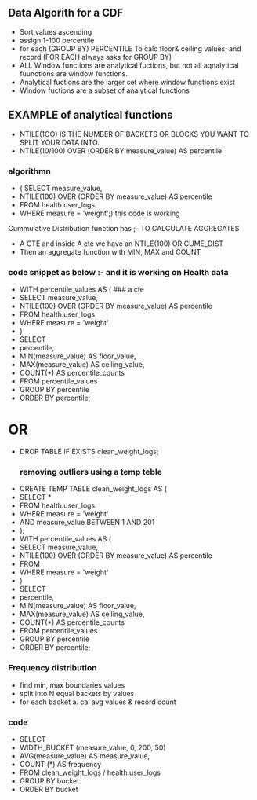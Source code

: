 ## Data Algorith for a CDF
- Sort values ascending
- assign 1-100 percentile
- for each (GROUP BY) PERCENTILE To calc floor& ceiling values, and record (FOR EACH always asks for GROUP BY)
- ALL Window functions are analytical fuctions, but not all aqnalytical fuunctions are window functions.
- Analytical fuctions are the larger set where window functions exist
- Window fuctions are a subset of analytical functions

## EXAMPLE of analytical functions
- NTILE(1OO) IS THE NUMBER OF BACKETS OR BLOCKS YOU WANT TO SPLIT YOUR DATA INTO.
- NTILE(10/100) OVER (ORDER  BY measure_value) AS percentile
### algorithmn
- ( SELECT measure_value,
- NTILE(100) OVER (ORDER  BY measure_value) AS percentile
- FROM health.user_logs
- WHERE measure = 'weight';) this code is working

Cummulative Distribution function has ;- TO CALCULATE AGGREGATES
- A CTE and inside A cte we have an NTILE(100) OR CUME_DIST
- Then an aggregate function with MIN, MAX and COUNT
  
### code snippet as below :- and it is working on Health data

- WITH percentile_values AS (   ### a cte
- SELECT measure_value,
- NTILE(100) OVER (ORDER  BY measure_value) AS percentile
- FROM health.user_logs
- WHERE measure = 'weight'
- )
- SELECT
- percentile,
- MIN(measure_value) AS floor_value,
- MAX(measure_value) AS ceiling_value,
- COUNT(*) AS percentile_counts
- FROM percentile_values
- GROUP BY percentile
- ORDER BY percentile;
  
# OR
- DROP TABLE IF EXISTS clean_weight_logs;
  ### removing outliers using a temp teble
- CREATE TEMP TABLE clean_weight_logs AS (
- SELECT *
- FROM health.user_logs
- WHERE measure = 'weight'
- AND measure_value BETWEEN 1 AND 201
- );
- WITH percentile_values AS (   
- SELECT measure_value,
- NTILE(100) OVER (ORDER  BY measure_value) AS percentile
- FROM 
- WHERE measure = 'weight'
- )
- SELECT
- percentile,
- MIN(measure_value) AS floor_value,
- MAX(measure_value) AS ceiling_value,
- COUNT(*) AS percentile_counts
- FROM percentile_values
- GROUP BY percentile
- ORDER BY percentile;

### Frequency distribution 
- find min, max boundaries values
- split into N equal backets by values
- for each backet a. cal avg values & record count

### code
  - SELECT
  - WIDTH_BUCKET (measure_value, 0, 200, 50)
  - AVG(measure_value) AS measure_value,
  - COUNT (*) AS frequency
  - FROM clean_weight_logs / health.user_logs
  - GROUP BY bucket
  - ORDER BY bucket
